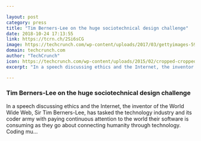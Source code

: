 ```yaml
---

layout: post
category: press
title: "Tim Berners-Lee on the huge sociotechnical design challenge"
date: 2018-10-24 17:13:55
link: https://tcrn.ch/2Si6sCG
image: https://techcrunch.com/wp-content/uploads/2017/03/gettyimages-596952544-tim-berners-lee.jpg?w=599
domain: techcrunch.com
author: "TechCrunch"
icon: https://techcrunch.com/wp-content/uploads/2015/02/cropped-cropped-favicon-gradient.png?w=180
excerpt: "In a speech discussing ethics and the Internet, the inventor of the World Wide Web, Sir Tim Berners-Lee, has tasked the technology industry and its coder army with paying continuous attention to the world their software is consuming as they go about connecting humanity through technology. Coding mu…"

---
```


### Tim Berners-Lee on the huge sociotechnical design challenge

In a speech discussing ethics and the Internet, the inventor of the World Wide Web, Sir Tim Berners-Lee, has tasked the technology industry and its coder army with paying continuous attention to the world their software is consuming as they go about connecting humanity through technology. Coding mu…